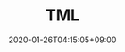 ---
title: TML
description: Community Documentation for Lien Finance, a self-regulating protocol for creating unique derivative contracts.
date: 2020-01-26T04:15:05+09:00
draft: false
# updatesBanner: "Banner - &nbsp; [Hugo ZDoc theme](https://github.com/zzossig/hugo-theme-zdoc) &nbsp; just arrived"
landing:
#  image: favicon/android-icon-192x192.png
  title:
    - The Missing Lien
  text:
    - Community Documentation for Lien Finance, a self-regulating protocol for creating unique derivative contracts.
  titleColor:
  textColor:
  spaceBetweenTitleText: 25
footer:
  sections:
    - title: General
      links:
        - title: Docs
          link: https://gohugo.io/
        - title: Learn
          link: https://gohugo.io/
        - title: Showcase
          link: https://gohugo.io/
        - title: Blog
          link: https://gohugo.io/
    - title: resources
      links:
        - title: GitHub
          link: https://gohugo.io/
        - title: Releases
          link: https://gohugo.io/
        - title: Spectrum
          link: https://gohugo.io/
        - title: Telemetry
          link: https://gohugo.io/
    - title: Features
      links:
        - title: GitHub
          link: https://gohugo.io/
        - title: Releases
          link: https://gohugo.io/
        - title: Spectrum
          link: https://gohugo.io/
        - title: Telemetry
          link: https://gohugo.io/
  contents: 
    align: left
    applySinglePageCss: false
    markdown:
      |
      ## Zzo docs
      Copyright © 2020. All rights reserved.

sections:
  - bgcolor: teal
    type: card
    description: "Thanks to its elegant and minimalist design, Lien Finance innovates on the current exiting protocol model built on Ethereum enabling the creation of derivatives:"
    header: 
      title: Why Lien?
      hlcolor: "#8bc34a"
      color: '#fff'
      fontSize: 32
      width: 220
    cards:
      - subtitle: Trustless
        subtitlePosition: center
        description: "The Lien system only accepts ETH as input, the most trustless asset on the Ethereum blockchain. Thanks to a derivative split, the system can hedge for the volatility of the Ether.
"
        image: images/section/keyboard.png
        color: white
      - subtitle: Scalable
        subtitlePosition: center
        description: "Unlike similar derivatives system, Lien Finance does not rely on over-collateralization, which enables the system to be more economic-efficient and therefore more apt to scale."
        image: images/section/processor.png
        color: white
      - subtitle: Efficient Governance
        subtitlePosition: center
        description: "Parameter-tuning within the Lien protocol is automated and enforced by smart contracts. To protect the system from a flash crash of the ETH price, the system monitors the volatility of ETH as well as its price."
        image: images/section/root-server.png
        color: white
  - bgcolor: DarkSlateBlue
    type: normal
    description: "Lorem ipsum dolor sit amet, consectetur adipiscing elit. Fusce id eleifend erat. Integer eget mattis augue. Suspendisse semper laoreet tortor sed convallis. Nulla ac euismod lorem"
    header:
      title: Build it with Zdoc + Hugo
      hlcolor: DarkKhaki
      color: "#fff"
      fontSize: 32
      width: 340
    body:
      subtitle: Open Source & Transparent
      subtitlePosition: left
      description: "The Missing Lien is 100% community-owned and driven and built using self-hosted open source solutions: Hugo with the zDoc theme. The whole website lives in a public github repo - where everyone can submit contribution & track changes. "
      color: white
      image: images/section/root-server.png
      imagePosition: left
---